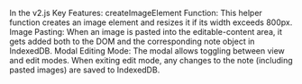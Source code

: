In the v2.js 
Key Features:
createImageElement Function: 
This helper function creates an image element and resizes it if its width exceeds 800px.
Image Pasting:
When an image is pasted into the editable-content area, it gets added both to the DOM and the corresponding note object in IndexedDB.
Modal Editing Mode:
The modal allows toggling between view and edit modes. When exiting edit mode, any changes to the note (including pasted images) are saved to IndexedDB.
